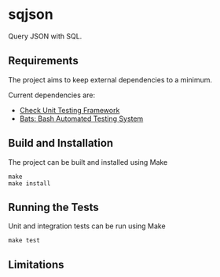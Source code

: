 # sqjson

Query JSON with SQL.

## Requirements

The project aims to keep external dependencies to a minimum.

Current dependencies are:
 - [Check Unit Testing Framework](https://libcheck.github.io/check/)
 - [Bats: Bash Automated Testing System](https://github.com/sstephenson/bats)

## Build and Installation

The project can be built and installed using Make

```shell
make
make install
```

## Running the Tests

Unit and integration tests can be run using Make

```shell
make test
```

## Limitations
